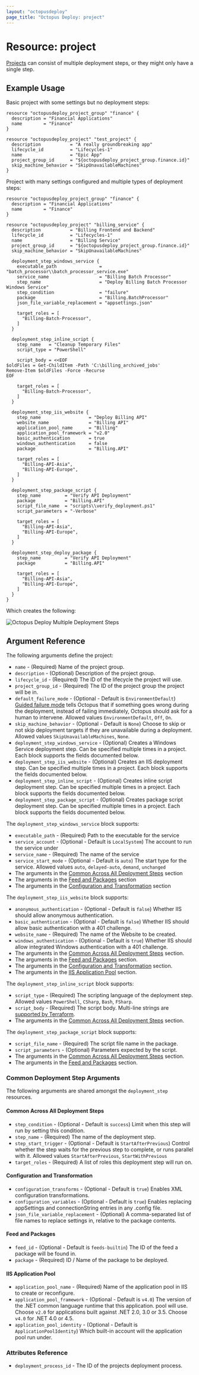 ```yaml
---
layout: "octopusdeploy"
page_title: "Octopus Deploy: project"
---
```


# Resource: project

[Projects](https://octopus.com/docs/deployment-process/projects) can consist of multiple deployment steps, or they might only have a single step.

## Example Usage

Basic project with some settings but no deployment steps:

```hcl
resource "octopusdeploy_project_group" "finance" {
  description = "Financial Applications"
  name        = "Finance"
}

resource "octopusdeploy_project" "test_project" {
  description           = "A really groundbreaking app"
  lifecycle_id          = "Lifecycles-1"
  name                  = "Epic App"
  project_group_id      = "${octopusdeploy_project_group.finance.id}"
  skip_machine_behavior = "SkipUnavailableMachines"
}
```

Project with many settings configured and multiple types of deployment steps:

```hcl
resource "octopusdeploy_project_group" "finance" {
  description = "Financial Applications"
  name        = "Finance"
}

resource "octopusdeploy_project" "billing_service" {
  description           = "Billing Frontend and Backend"
  lifecycle_id          = "Lifecycles-1"
  name                  = "Billing Service"
  project_group_id      = "${octopusdeploy_project_group.finance.id}"
  skip_machine_behavior = "SkipUnavailableMachines"

  deployment_step_windows_service {
    executable_path                = "batch_processor\\batch_processor_service.exe"
    service_name                   = "Billing Batch Processor"
    step_name                      = "Deploy Billing Batch Processor Windows Service"
    step_condition                 = "failure"
    package                        = "Billing.BatchProcessor"
    json_file_variable_replacement = "appsettings.json"

    target_roles = [
      "Billing-Batch-Processor",
    ]
  }

  deployment_step_inline_script {
    step_name   = "Cleanup Temporary Files"
    script_type = "PowerShell"

    script_body = <<EOF
$oldFiles = Get-ChildItem -Path 'C:\billing_archived_jobs'
Remove-Item $oldFiles -Force -Recurse
EOF

    target_roles = [
      "Billing-Batch-Processor",
    ]
  }

  deployment_step_iis_website {
    step_name                  = "Deploy Billing API"
    website_name               = "Billing API"
    application_pool_name      = "Billing"
    application_pool_framework = "v2.0"
    basic_authentication       = true
    windows_authentication     = false
    package                    = "Billing.API"

    target_roles = [
      "Billing-API-Asia",
      "Billing-API-Europe",
    ]
  }

  deployment_step_package_script {
    step_name         = "Verify API Deployment"
    package           = "Billing.API"
    script_file_name  = "scripts\\verify_deployment.ps1"
    script_parameters = "-Verbose"

    target_roles = [
      "Billing-API-Asia",
      "Billing-API-Europe",
    ]
  }

  deployment_step_deploy_package {
    step_name         = "Verify API Deployment"
    package           = "Billing.API"

    target_roles = [
      "Billing-API-Asia",
      "Billing-API-Europe",
    ]
  }
}
```

Which creates the following:

![Octopus Deploy Multiple Deployment Steps](https://i.imgur.com/yWRFjrU.png)

## Argument Reference

The following arguments define the project:

* `name` - (Required) Name of the project group.
* `description` - (Optional) Description of the project group.
* `lifecycle_id` - (Required) The ID of the lifecycle the project will use.
* `project_group_id` - (Required) The ID of the project group the project will be in.
* `default_failure_mode` - (Optional - Default is `EnvironmentDefault`) [Guided failure mode](https://octopus.com/docs/deployment-process/releases/guided-failures) tells Octopus that if something goes wrong during the deployment, instead of failing immediately, Octopus should ask for a human to intervene. Allowed values `EnvironmentDefault`, `Off`, `On`.
* `skip_machine_behavior` - (Optional - Default is `None`) Choose to skip or not skip deployment targets if they are unavailable during a deployment. Allowed values `SkipUnavailableMachines`, `None`.
* `deployment_step_windows_service` - (Optional) Creates a Windows Service deployment step. Can be specified multiple times in a project. Each block supports the fields documented below.
* `deployment_step_iis_website` - (Optional) Creates an IIS deployment step. Can be specified multiple times in a project. Each block supports the fields documented below.
* `deployment_step_inline_script` - (Optional) Creates inline script deployment step. Can be specified multiple times in a project. Each block supports the fields documented below.
* `deployment_step_package_script` - (Optional) Creates package script deployment step. Can be specified multiple times in a project. Each block supports the fields documented below.

The `deployment_step_windows_service` block supports:

* `executable_path` - (Required) Path to the executable for the service
* `service_account` - (Optional - Default is `LocalSystem`) The account to run the service under
* `service_name` - (Required) The name of the service
* `service_start_mode` - (Optional - Default is `auto`) The start type for the service. Allowed values `auto`, `delayed-auto`, `demand`, `unchanged`
* The arguments in the [Common Across All Deployment Steps](#Common-Across-All-Deployment-Steps) section
* The arguments in the [Feed and Packages](#Feed-and-Packages) section
* The arguments in the [Configuration and Transformation](#Configuration-and-Transformation) section

The `deployment_step_iis_website` block supports:

* `anonymous_authentication` - (Optional - Default is `false`) Whether IIS should allow anonymous authentication.
* `basic_authentication` - (Optional - Default is `false`) Whether IIS should allow basic authentication with a 401 challenge.
* `website_name` - (Required) The name of the Website to be created.
* `windows_authentication` - (Optional - Default is `true`) Whether IIS should allow integrated Windows authentication with a 401 challenge.
* The arguments in the [Common Across All Deployment Steps](#Common-Across-All-Deployment-Steps) section.
* The arguments in the [Feed and Packages](#Feed-and-Packages) section.
* The arguments in the [Configuration and Transformation](#Configuration-and-Transformation) section.
* The arguments in the [IIS Application Pool](#IIS-Application-Pool) section.

The `deployment_step_inline_script` block supports:

* `script_type` - (Required) The scripting language of the deployment step. Allowed values `PowerShell`, `CSharp`, `Bash`, `FSharp`.
* `script_body` - (Required) The script body. Multi-line strings are [supported by Terraform](https://www.terraform.io/docs/configuration/variables.html#strings).
* The arguments in the [Common Across All Deployment Steps](#Common-Across-All-Deployment-Steps) section.

The `deployment_step_package_script` block supports:

* `script_file_name` - (Required) The script file name in the package.
* `script_parameters` - (Optional) Parameters expected by the script.
* The arguments in the [Common Across All Deployment Steps](#Common-Across-All-Deployment-Steps) section.
* The arguments in the [Feed and Packages](#Feed-and-Packages) section.

### Common Deployment Step Arguments

The following arguments are shared amongst the `deployment_step` resources.

#### Common Across All Deployment Steps

* `step_condition` - (Optional - Default is `success`) Limit when this step will run by setting this condition.
* `step_name` - (Required) The name of the deployment step.
* `step_start_trigger` - (Optional - Default is `StartAfterPrevious`) Control whether the step waits for the previous step to complete, or runs parallel with it. Allowed values `StartAfterPrevious`, `StartWithPrevious`
* `target_roles` - (Required) A list of roles this deployment step will run on.

#### Configuration and Transformation

* `configuration_transforms` - (Optional - Default is `true`) Enables XML configuration transformations.
* `configuration_variables` - (Optional - Default is `true`) Enables replacing appSettings and connectionString entries in any .config file.
* `json_file_variable_replacement` - (Optional) A comma-separated list of file names to replace settings in, relative to the package contents.

#### Feed and Packages

* `feed_id` - (Optional - Default is `feeds-builtin`) The ID of the feed a package will be found in.
* `package` - (Required) ID / Name of the package to be deployed.

#### IIS Application Pool

* `application_pool_name` - (Required) Name of the application pool in IIS to create or reconfigure.
* `application_pool_framework` - (Optional - Default is `v4.0`) The version of the .NET common language runtime that this application. pool will use. Choose `v2.0` for applications built against .NET 2.0, 3.0 or 3.5. Choose `v4.0` for .NET 4.0 or 4.5.
* `application_pool_identity` - (Optional - Default is `ApplicationPoolIdentity`) Which built-in account will the application pool run under.

### Attributes Reference
* `deployment_process_id` - The ID of the projects deployment process.